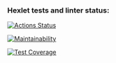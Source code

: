 ### Hexlet tests and linter status:
[![Actions Status](https://github.com/damirz95/java-project-72/actions/workflows/hexlet-check.yml/badge.svg)](https://github.com/damirz95/java-project-72/actions)

[![Maintainability](https://api.codeclimate.com/v1/badges/80ea87602bf89812ac20/maintainability)](https://codeclimate.com/github/damirz95/java-project-72/maintainability)

[![Test Coverage](https://api.codeclimate.com/v1/badges/80ea87602bf89812ac20/test_coverage)](https://codeclimate.com/github/damirz95/java-project-72/test_coverage)